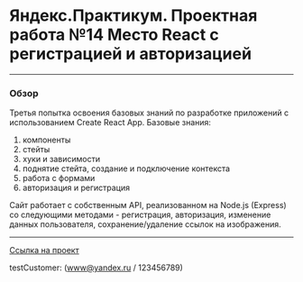 # Яндекс.Практикум. Проектная работа №14 Место React c регистрацией и авторизацией
------------------------------
### Обзор
Третья попытка освоения базовых знаний  по разработке приложений  с использованием  Create React App.
Базовые знания:
1. компоненты 
2. стейты
3. хуки и зависимости
4. поднятие стейта, создание и подключение контекста
5. работа с формами
6. авторизация и регистрация

Сайт работает с собственным API, реализованном на Node.js (Express) со следующими методами - регистрация, авторизация, изменение данных пользователя, сохранение/удаление ссылок на изображения.

-----------------------------------------------
[Ссылка на проект](https://mesto.olgailyina.ru)

testCustomer: (www@yandex.ru / 123456789)
